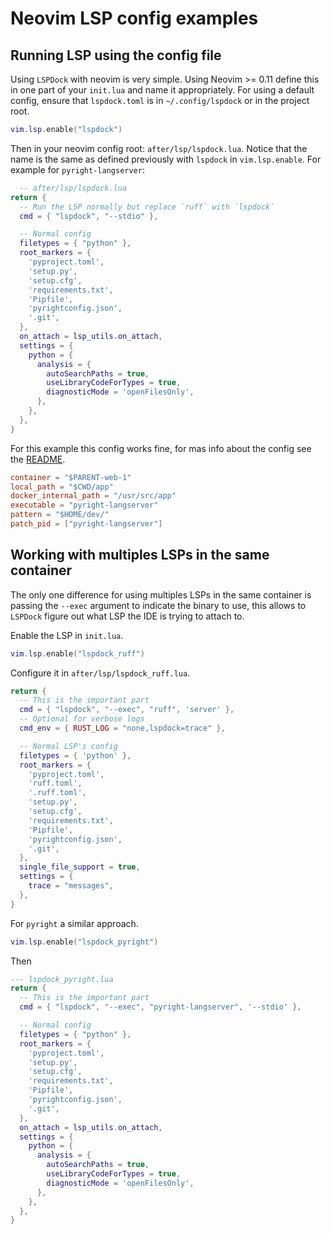 # Neovim LSP config examples

## Running LSP using the config file

Using `LSPDock` with neovim is very simple. Using Neovim >= 0.11 define this in one part of your `init.lua` and name it appropriately. For using a default config, ensure that `lspdock.toml` is in `~/.config/lspdock` or in the project root.

```lua
vim.lsp.enable("lspdock")
```

Then in your neovim config root: `after/lsp/lspdock.lua`. Notice that the name is the same as defined previously with `lspdock` in `vim.lsp.enable`. For example for `pyright-langserver`:

```lua
  -- after/lsp/lspdock.lua
return {
  -- Run the LSP normally but replace `ruff` with `lspdock`
  cmd = { "lspdock", "--stdio" },

  -- Normal config
  filetypes = { "python" },
  root_markers = {
    'pyproject.toml',
    'setup.py',
    'setup.cfg',
    'requirements.txt',
    'Pipfile',
    'pyrightconfig.json',
    '.git',
  },
  on_attach = lsp_utils.on_attach,
  settings = {
    python = {
      analysis = {
        autoSearchPaths = true,
        useLibraryCodeForTypes = true,
        diagnosticMode = 'openFilesOnly',
      },
    },
  },
}
```

For this example this config works fine, for mas info about the config see the [README](README.md).

```toml
container = "$PARENT-web-1"
local_path = "$CWD/app"
docker_internal_path = "/usr/src/app"
executable = "pyright-langserver"
pattern = "$HOME/dev/"
patch_pid = ["pyright-langserver"]
```

## Working with multiples LSPs in the same container

The only one difference for using multiples LSPs in the same container is passing the `--exec` argument to indicate the binary to use, this allows to `LSPDock` figure out what LSP the IDE is trying to attach to.

Enable the LSP in `init.lua`.

```lua
vim.lsp.enable("lspdock_ruff")
```

Configure it in `after/lsp/lspdock_ruff.lua`.

```lua
return {
  -- This is the important part
  cmd = { "lspdock", "--exec", "ruff", 'server' },
  -- Optional for verbose logs
  cmd_env = { RUST_LOG = "none,lspdock=trace" },

  -- Normal LSP's config
  filetypes = { 'python' },
  root_markers = {
    'pyproject.toml',
    'ruff.toml',
    '.ruff.toml',
    'setup.py',
    'setup.cfg',
    'requirements.txt',
    'Pipfile',
    'pyrightconfig.json',
    '.git',
  },
  single_file_support = true,
  settings = {
    trace = "messages",
  },
}
```

For `pyright` a similar approach.

```lua
vim.lsp.enable("lspdock_pyright")
```

Then

```lua
--- lspdock_pyright.lua
return {
  -- This is the important part
  cmd = { "lspdock", "--exec", "pyright-langserver", '--stdio' },

  -- Normal config
  filetypes = { "python" },
  root_markers = {
    'pyproject.toml',
    'setup.py',
    'setup.cfg',
    'requirements.txt',
    'Pipfile',
    'pyrightconfig.json',
    '.git',
  },
  on_attach = lsp_utils.on_attach,
  settings = {
    python = {
      analysis = {
        autoSearchPaths = true,
        useLibraryCodeForTypes = true,
        diagnosticMode = 'openFilesOnly',
      },
    },
  },
}
```

